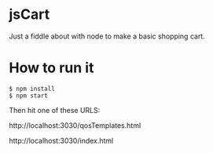 jsCart
======

Just a fiddle about with node to make a basic shopping cart.


How to run it
=============

```
$ npm install
$ npm start
```

Then hit one of these URLS:

http://localhost:3030/qosTemplates.html

http://localhost:3030/index.html

